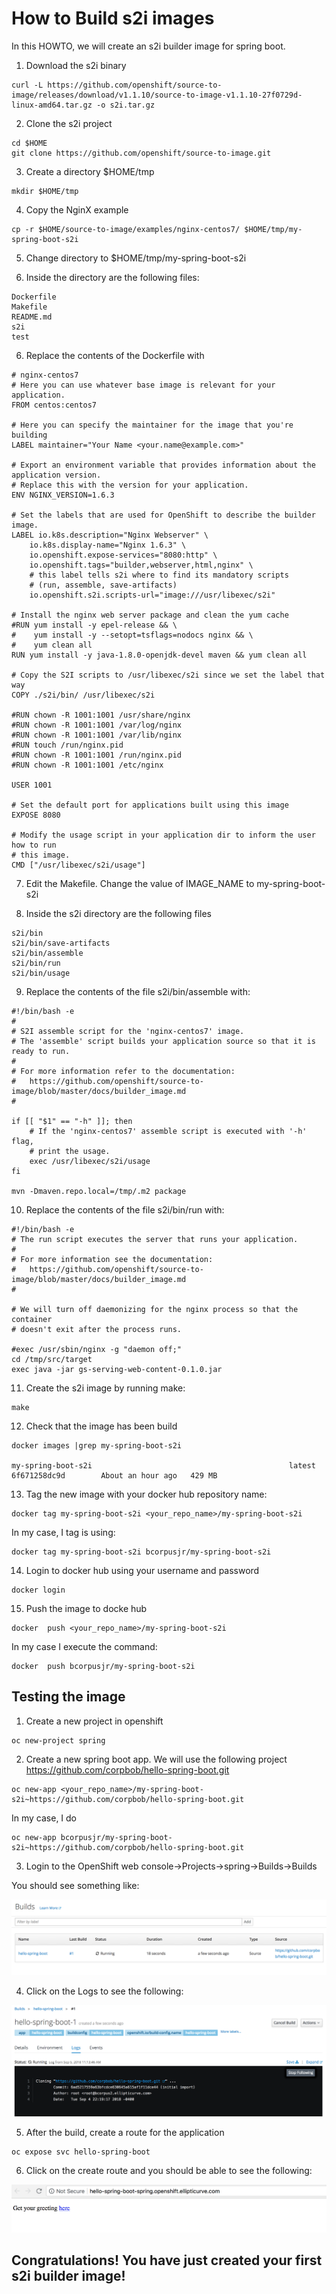 # How to Build s2i images

In this HOWTO, we will create an s2i builder image for spring boot.

1. Download the s2i binary
```
curl -L https://github.com/openshift/source-to-image/releases/download/v1.1.10/source-to-image-v1.1.10-27f0729d-linux-amd64.tar.gz -o s2i.tar.gz
```
2. Clone the s2i project
```
cd $HOME
git clone https://github.com/openshift/source-to-image.git
```

3. Create a directory $HOME/tmp
```
mkdir $HOME/tmp
```
4. Copy the NginX example
```
cp -r $HOME/source-to-image/examples/nginx-centos7/ $HOME/tmp/my-spring-boot-s2i
```

5. Change directory to $HOME/tmp/my-spring-boot-s2i

6. Inside the directory are the following files:
```
Dockerfile
Makefile
README.md
s2i
test
```
6. Replace the contents of the Dockerfile with

```
# nginx-centos7
# Here you can use whatever base image is relevant for your application.
FROM centos:centos7

# Here you can specify the maintainer for the image that you're building
LABEL maintainer="Your Name <your.name@example.com>"

# Export an environment variable that provides information about the application version.
# Replace this with the version for your application.
ENV NGINX_VERSION=1.6.3

# Set the labels that are used for OpenShift to describe the builder image.
LABEL io.k8s.description="Nginx Webserver" \
    io.k8s.display-name="Nginx 1.6.3" \
    io.openshift.expose-services="8080:http" \
    io.openshift.tags="builder,webserver,html,nginx" \
    # this label tells s2i where to find its mandatory scripts
    # (run, assemble, save-artifacts)
    io.openshift.s2i.scripts-url="image:///usr/libexec/s2i"

# Install the nginx web server package and clean the yum cache
#RUN yum install -y epel-release && \
#    yum install -y --setopt=tsflags=nodocs nginx && \
#    yum clean all
RUN yum install -y java-1.8.0-openjdk-devel maven && yum clean all

# Copy the S2I scripts to /usr/libexec/s2i since we set the label that way
COPY ./s2i/bin/ /usr/libexec/s2i

#RUN chown -R 1001:1001 /usr/share/nginx
#RUN chown -R 1001:1001 /var/log/nginx
#RUN chown -R 1001:1001 /var/lib/nginx
#RUN touch /run/nginx.pid
#RUN chown -R 1001:1001 /run/nginx.pid
#RUN chown -R 1001:1001 /etc/nginx

USER 1001

# Set the default port for applications built using this image
EXPOSE 8080

# Modify the usage script in your application dir to inform the user how to run
# this image.
CMD ["/usr/libexec/s2i/usage"]

```

7. Edit the Makefile. Change the value of IMAGE_NAME to my-spring-boot-s2i

8. Inside the s2i directory are the following files

```
s2i/bin
s2i/bin/save-artifacts
s2i/bin/assemble
s2i/bin/run
s2i/bin/usage
```

9. Replace the contents of the file s2i/bin/assemble with:

```
#!/bin/bash -e
#
# S2I assemble script for the 'nginx-centos7' image.
# The 'assemble' script builds your application source so that it is ready to run.
#
# For more information refer to the documentation:
#	https://github.com/openshift/source-to-image/blob/master/docs/builder_image.md
#

if [[ "$1" == "-h" ]]; then
	# If the 'nginx-centos7' assemble script is executed with '-h' flag,
	# print the usage.
	exec /usr/libexec/s2i/usage
fi

mvn -Dmaven.repo.local=/tmp/.m2 package
```

10. Replace the contents of the file s2i/bin/run with:

```
#!/bin/bash -e
# The run script executes the server that runs your application.
#
# For more information see the documentation:
#	https://github.com/openshift/source-to-image/blob/master/docs/builder_image.md
#

# We will turn off daemonizing for the nginx process so that the container
# doesn't exit after the process runs.

#exec /usr/sbin/nginx -g "daemon off;"
cd /tmp/src/target
exec java -jar gs-serving-web-content-0.1.0.jar
```

11. Create the s2i image by running make:

```
make
```

12. Check that the image has been build
```
docker images |grep my-spring-boot-s2i

my-spring-boot-s2i                                            latest              6f671258dc9d        About an hour ago   429 MB
```

13. Tag the new image with your docker hub repository name:

```
docker tag my-spring-boot-s2i <your_repo_name>/my-spring-boot-s2i
```

In my case, I tag is using:

```
docker tag my-spring-boot-s2i bcorpusjr/my-spring-boot-s2i
```

14. Login to docker hub using your username and password

```
docker login
```

15. Push the image to docke hub

```
docker  push <your_repo_name>/my-spring-boot-s2i
```

In my case I execute the command:

```
docker  push bcorpusjr/my-spring-boot-s2i
```

## Testing the image

1. Create a new project in openshift

```
oc new-project spring
```

2. Create a new spring boot app. We will use the following project https://github.com/corpbob/hello-spring-boot.git


```
oc new-app <your_repo_name>/my-spring-boot-s2i~https://github.com/corpbob/hello-spring-boot.git
```

In my case, I do

```
oc new-app bcorpusjr/my-spring-boot-s2i~https://github.com/corpbob/hello-spring-boot.git
```

3. Login to the OpenShift web console->Projects->spring->Builds->Builds

You should see something like:

<img src="images/s2i_howto_build.png" />

4. Click on the Logs to see the following:

<img src="images/s2i_howto_build_logs.png"/>

5. After the build, create a route for the application

```
oc expose svc hello-spring-boot
```

6. Click on the create route and you should be able to see the following:

<img src="images/s2i_howto_web.png"/>

## Congratulations! You have just created your first s2i builder image!

